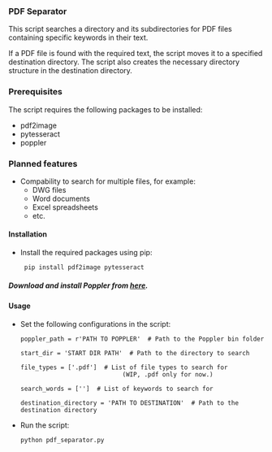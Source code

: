 ### PDF Separator

This script searches a directory and its subdirectories for PDF files containing specific keywords in their text. 

If a PDF file is found with the required text, the script moves it to a specified destination directory. The script also creates the necessary directory structure in the destination directory.

### Prerequisites

The script requires the following packages to be installed:

- pdf2image
- pytesseract
- poppler

### Planned features

- Compability to search for multiple files, for example:
   - DWG files
   - Word documents
   - Excel spreadsheets
   - etc.

#### Installation

- Install the required packages using pip:
   ```
    pip install pdf2image pytesseract
   ```

##### Download and install Poppler from [here](https://poppler.freedesktop.org/).

#### Usage

- Set the following configurations in the script:

    ```
    poppler_path = r'PATH TO POPPLER'  # Path to the Poppler bin folder
    
    start_dir = 'START DIR PATH'  # Path to the directory to search
    
    file_types = ['.pdf']  # List of file types to search for
                                (WIP, .pdf only for now.)
    
    search_words = ['']  # List of keywords to search for
    
    destination_directory = 'PATH TO DESTINATION'  # Path to the destination directory
    ```

- Run the script:

    ```
    python pdf_separator.py
    ```
